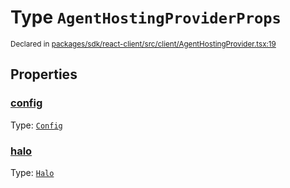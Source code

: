 # Type `AgentHostingProviderProps`
<sub>Declared in [packages/sdk/react-client/src/client/AgentHostingProvider.tsx:19](https://github.com/dxos/dxos/blob/5d7baccd2e/packages/sdk/react-client/src/client/AgentHostingProvider.tsx#L19)</sub>




## Properties
### [config](https://github.com/dxos/dxos/blob/5d7baccd2e/packages/sdk/react-client/src/client/AgentHostingProvider.tsx#L19)
Type: <code>[Config](/api/@dxos/react-client/classes/Config)</code>




### [halo](https://github.com/dxos/dxos/blob/5d7baccd2e/packages/sdk/react-client/src/client/AgentHostingProvider.tsx#L19)
Type: <code>[Halo](/api/@dxos/react-client/interfaces/Halo)</code>





